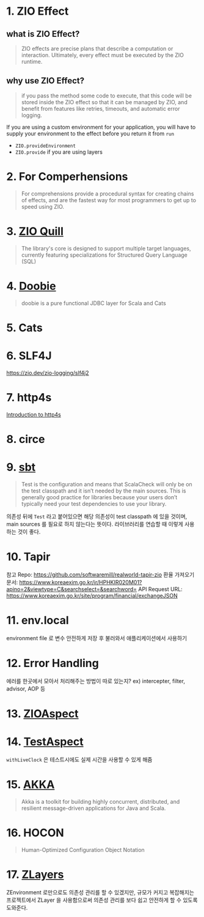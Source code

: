 # 1. ZIO Effect
## what is ZIO Effect?
> ZIO effects are precise plans that describe a computation or interaction. Ultimately, every effect must be executed by the ZIO runtime.

## why use ZIO Effect?
> if you pass the method some code to execute, that this code will be stored inside the ZIO effect so that it can be managed by ZIO, and benefit from features like retries, timeouts, and automatic error logging.

If you are using a custom environment for your application, you will have to supply your environment to the effect  before you return it from `run`
- `ZIO.provideEnvironment`
- `ZIO.provide` if you are using layers


# 2. For Comperhensions
> For comprehensions provide a procedural syntax for creating chains of effects, and are the fastest way for most programmers to get up to speed using ZIO.


# 3. [ZIO Quill](https://zio.dev/zio-quill/)
> The library's core is designed to support multiple target languages, currently featuring specializations for Structured Query Language (SQL)

# 4. [Doobie](https://tpolecat.github.io/doobie/)
> doobie is a pure functional JDBC layer for Scala and Cats

# 5. Cats

# 6. SLF4J
https://zio.dev/zio-logging/slf4j2

# 7. http4s
[Introduction to http4s](https://www.baeldung.com/scala/http4s-intro)

# 8. circe

# 9. [sbt](https://www.scala-sbt.org/)
>Test is the configuration and means that ScalaCheck will only be on the test classpath and it isn’t needed by the main sources. This is generally good practice for libraries because your users don’t typically need your test dependencies to use your library.

의존성 뒤에 `Test` 라고 붙어있으면 해당 의존성이 test classpath 에 있을 것이며, main sources 를 필요로 하지 않는다는 뜻이다. 라이브러리를 연습할 때 이렇게 사용하는 것이 좋다.

# 10. Tapir

참고 Repo: https://github.com/softwaremill/realworld-tapir-zio
환율 가져오기
문서: https://www.koreaexim.go.kr/ir/HPHKIR020M01?apino=2&viewtype=C&searchselect=&searchword=
API Request URL: https://www.koreaexim.go.kr/site/program/financial/exchangeJSON

# 11. env.local

environment file 로 변수 안전하게 저장 후 불러와서 애플리케이션에서 사용하기

# 12. Error Handling

에러를 한곳에서 모아서 처리해주는 방법이 따로 있는지? ex) intercepter, filter, advisor, AOP 등

# 13. [ZIOAspect](https://zio.dev/api/zio/zioaspect$)

# 14. [TestAspect](https://zio.dev/api/zio/test/testaspect$)

`withLiveClock` 은 테스트시에도 실제 시간을 사용할 수 있게 해줌

# 15. [AKKA](https://akka.io/)
> Akka is a toolkit for building highly concurrent, distributed, and resilient message-driven applications for Java and Scala.
 

# 16. HOCON
> Human-Optimized Configuration Object Notation

# 17. [ZLayers](https://scalac.io/ebook/mastering-modularity-in-zio-with-zlayer/deep-look-into-modular-applications-with-zio/)

ZEnvironment 로만으로도 의존성 관리를 할 수 있겠지만, 규모가 커지고 복잡해지는 프로젝트에서 ZLayer 을 사용함으로써 의존성 관리를 보다 쉽고 안전하게 할 수 있도록 도와준다.